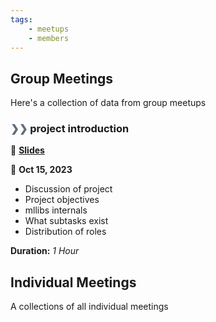 ```yaml
---
tags:
	- meetups
	- members
---
```


## **Group Meetings**

Here's a collection of data from group meetups

### <b><span style='color:#5d6d7e ;text-align:center'>❯❯ </span>project introduction</b>

:notebook_with_decorative_cover: **[Slides](pdf/151023.pdf)**

:calendar: **Oct 15, 2023**

* Discussion of project
* Project objectives
* mllibs internals
* What subtasks exist
* Distribution of roles

**Duration:** *1 Hour*

## **Individual Meetings**

A collections of all individual meetings